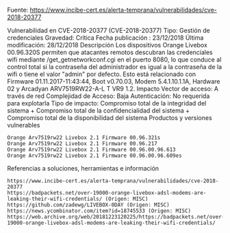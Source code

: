 Fuente: https://www.incibe-cert.es/alerta-temprana/vulnerabilidades/cve-2018-20377

Vulnerabilidad en CVE-2018-20377 (CVE-2018-20377)
Tipo: 
Gestión de credenciales
Gravedad: 
Crítica
Fecha publicación : 
23/12/2018
Última modificación: 
28/12/2018
Descripción
Los dispositivos Orange Livebox 00.96.320S permiten que atacantes remotos descubran las credenciales wifi mediante /get_getnetworkconf.cgi en el puerto 8080, lo que conduce al control total si la contraseña del administrador es igual a la contraseña de la wifi o tiene el valor "admin" por defecto. Esto está relacionado con Firmware 01.11.2017-11:43:44, Boot v0.70.03, Modem 5.4.1.10.1.1A, Hardware 02 y Arcadyan ARV7519RW22-A-L T VR9 1.2.
Impacto
Vector de acceso: A través de red
Complejidad de Acceso: Baja
Autenticación: No requerida para explotarla
Tipo de impacto: Compromiso total de la integridad del sistema + Compromiso total de la confidencialidad del sistema + Compromiso total de la disponibilidad del sistema
Productos y versiones vulnerables

    Orange Arv7519rw22 Livebox 2.1 Firmware 00.96.321s
    Orange Arv7519rw22 Livebox 2.1 Firmware 00.96.217
    Orange Arv7519rw22 Livebox 2.1 Firmware 00.96.00.96.613
    Orange Arv7519rw22 Livebox 2.1 Firmware 00.96.00.96.609es

Referencias a soluciones, herramientas e información

    https://www.incibe-cert.es/alerta-temprana/vulnerabilidades/cve-2018-20377
    https://badpackets.net/over-19000-orange-livebox-adsl-modems-are-leaking-their-wifi-credentials/ (Origen: MISC)
    https://github.com/zadewg/LIVEBOX-0DAY (Origen: MISC)
    https://news.ycombinator.com/item?id=18745533 (Origen: MISC)
    https://web.archive.org/web/20181223120225/https://badpackets.net/over-19000-orange-livebox-adsl-modems-are-leaking-their-wifi-credentials/
